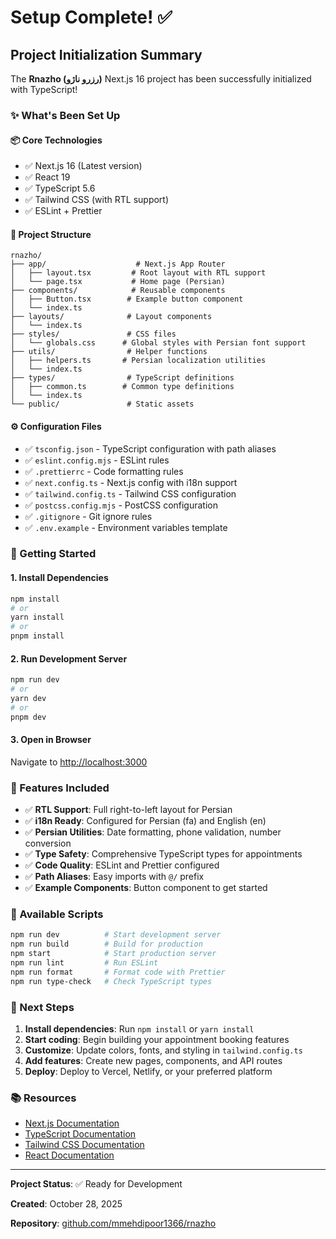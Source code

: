 # Setup Complete! ✅

## Project Initialization Summary

The **Rnazho (رزرو ناژو)** Next.js 16 project has been successfully initialized with TypeScript!

### ✨ What's Been Set Up

#### 📦 Core Technologies
- ✅ Next.js 16 (Latest version)
- ✅ React 19
- ✅ TypeScript 5.6
- ✅ Tailwind CSS (with RTL support)
- ✅ ESLint + Prettier

#### 📁 Project Structure
```
rnazho/
├── app/                    # Next.js App Router
│   ├── layout.tsx         # Root layout with RTL support
│   └── page.tsx           # Home page (Persian)
├── components/            # Reusable components
│   ├── Button.tsx        # Example button component
│   └── index.ts
├── layouts/              # Layout components
│   └── index.ts
├── styles/               # CSS files
│   └── globals.css      # Global styles with Persian font support
├── utils/                # Helper functions
│   ├── helpers.ts       # Persian localization utilities
│   └── index.ts
├── types/                # TypeScript definitions
│   ├── common.ts        # Common type definitions
│   └── index.ts
└── public/               # Static assets
```

#### ⚙️ Configuration Files
- ✅ `tsconfig.json` - TypeScript configuration with path aliases
- ✅ `eslint.config.mjs` - ESLint rules
- ✅ `.prettierrc` - Code formatting rules
- ✅ `next.config.ts` - Next.js config with i18n support
- ✅ `tailwind.config.ts` - Tailwind CSS configuration
- ✅ `postcss.config.mjs` - PostCSS configuration
- ✅ `.gitignore` - Git ignore rules
- ✅ `.env.example` - Environment variables template

### 🚀 Getting Started

#### 1. Install Dependencies
```bash
npm install
# or
yarn install
# or
pnpm install
```

#### 2. Run Development Server
```bash
npm run dev
# or
yarn dev
# or
pnpm dev
```

#### 3. Open in Browser
Navigate to [http://localhost:3000](http://localhost:3000)

### 🎯 Features Included

- ✅ **RTL Support**: Full right-to-left layout for Persian
- ✅ **i18n Ready**: Configured for Persian (fa) and English (en)
- ✅ **Persian Utilities**: Date formatting, phone validation, number conversion
- ✅ **Type Safety**: Comprehensive TypeScript types for appointments
- ✅ **Code Quality**: ESLint and Prettier configured
- ✅ **Path Aliases**: Easy imports with `@/` prefix
- ✅ **Example Components**: Button component to get started

### 📝 Available Scripts

```bash
npm run dev          # Start development server
npm run build        # Build for production
npm start            # Start production server
npm run lint         # Run ESLint
npm run format       # Format code with Prettier
npm run type-check   # Check TypeScript types
```

### 🌟 Next Steps

1. **Install dependencies**: Run `npm install` or `yarn install`
2. **Start coding**: Begin building your appointment booking features
3. **Customize**: Update colors, fonts, and styling in `tailwind.config.ts`
4. **Add features**: Create new pages, components, and API routes
5. **Deploy**: Deploy to Vercel, Netlify, or your preferred platform

### 📚 Resources

- [Next.js Documentation](https://nextjs.org/docs)
- [TypeScript Documentation](https://www.typescriptlang.org/docs)
- [Tailwind CSS Documentation](https://tailwindcss.com/docs)
- [React Documentation](https://react.dev)

---

**Project Status**: ✅ Ready for Development

**Created**: October 28, 2025

**Repository**: [github.com/mmehdipoor1366/rnazho](https://github.com/mmehdipoor1366/rnazho)
